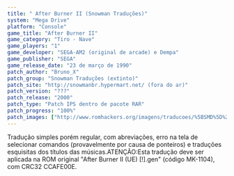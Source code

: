 ```yaml
---
title: " After Burner II (Snowman Traduções)"
system: "Mega Drive"
platform: "Console"
game_title: "After Burner II"
game_category: "Tiro - Nave"
game_players: "1"
game_developer: "SEGA-AM2 (original de arcade) e Dempa"
game_publisher: "SEGA"
game_release_date: "23 de março de 1990"
patch_author: "Bruno_X"
patch_group: "Snowman Traduções (extinto)"
patch_site: "http://snowmanbr.hypermart.net/ (fora do ar)"
patch_version: "???"
patch_release: "2000"
patch_type: "Patch IPS dentro de pacote RAR"
patch_progress: "100%"
patch_images: ["http://www.romhackers.org/imagens/traducoes/%5BSMD%5D%20After%20Burner%20II%20-%20Snowman%20Traducoes%20-%201.png","http://www.romhackers.org/imagens/traducoes/%5BSMD%5D%20After%20Burner%20II%20-%20Snowman%20Traducoes%20-%202.png","http://www.romhackers.org/imagens/traducoes/%5BSMD%5D%20After%20Burner%20II%20-%20Snowman%20Traducoes%20-%203.png"]
---
```

Tradução simples porém regular, com abreviações, erro na tela de selecionar comandos (provavelmente por causa de ponteiros) e traduções esquisitas dos títulos das músicas.ATENÇÃO:Esta tradução deve ser aplicada na ROM original "After Burner II (UE) [!].gen" (código MK-1104), com CRC32 CCAFE00E.